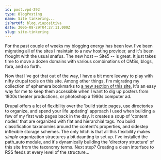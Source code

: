 ```yaml
---
id: post.vpd-292
type: BlogPosting
name: Site tinkering...
isPartOf: blog.viapositiva
date: 2005-08-29T04:27:11.000Z
slug: site-tinkering
---
```

For the past couple of weeks my blogging energy has been low. I've been migrating all of the sites I maintain to a new hosting provider, and it's been frought with the usual snafus. The new host -- Site5 -- is great. It just takes time to move a dozen domains with various combinations of CMSs, blogs, fora, and so forth.

Now that I've got that out of the way, I have a bit more leeway to play with nifty drupal tools on this site. Among other things, I'm migrating my collection of ephemera bookmarks to [a new section of this site.](http://jeff.viapositiva.net/links/ephemera/) It's an easy way for me to keep them accessible when I want to dig up posters from 1800s theater productions, or photoshop a 1980s computer ad.

Drupal offers a lot of flexibility over the 'build static pages, use directories to organize, and spend your life updating' approach I used when building a few of my first web pages back in the day. It creates a soup of 'content nodes' that are organized with flat and hierarchial tags. You build classification taxonomies around the content's properties, and sidestep inflexible storage schemes. The only hitch is that all this flexibility makes *simple* organization structures a bit daunting to set up. I've installed the path\_auto module, and it's dynamically building the 'directory structure' of this site from the taxonomy terms. Next step? Creating a clean interface to RSS feeds at every level of the structure...
